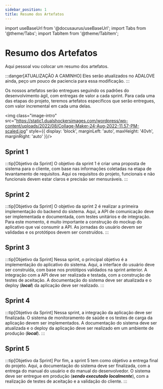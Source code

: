```yaml
---
sidebar_position: 1
title: Resumo dos Artefatos
---
```


import useBaseUrl from '@docusaurus/useBaseUrl';
import Tabs from '@theme/Tabs';
import TabItem from '@theme/TabItem';

# Resumo dos Artefatos

Aqui pessoal vou colocar um resumo dos artefatos. 


:::danger[ATUALIZAÇÃO A CAMINHO]
Eles serão atualizados no ADALOVE ainda, peço um pouco de paciencia para essa modificação.
:::

Os nossos artefatos serão entregues seguindo os padrões do desenvolvimento ágil, com entregas de valor a cada sprint. Para cada uma das etapas do projeto, teremos artefatos específicos que serão entregues, com valor incremental em cada uma delas.

<img class="image-intro" src="https://static1.dualshockersimages.com/wordpress/wp-content/uploads/2022/08/Collage-Maker-24-Aug-2022-11.57-PM-scaled.jpg" style={{ display: 'block', marginLeft: 'auto', maxHeight: '40vh', marginRight: 'auto' }}/>

## Sprint 1

:::tip[Objetivo da Sprint]
O objetivo da sprint 1 é criar uma proposta de sistema para o cliente, com base nas informações coletadas na etapa de levantamento de requisitos. Aqui os requisitos do projeto, funcionais e não funcionais devem estar claros e precisão ser mensuráveis.
:::


## Sprint 2

:::tip[Objetivo da Sprint]
O objetivo da sprint 2 é realizar a primeira implementação do backend do sistema. Aqui, a API de comunicação deve ser implementada e documentada, com testes unitários e de integração. Para este momento, é muito importante a construção do mockup do aplicativo que vai consumir a API. As jornadas do usuário devem ser validadas e os protótipos devem ser construídos.
:::


## Sprint 3

:::tip[Objetivo da Sprint]
Nessa sprint, o principal objetivo é a implementação do aplicativo do sistema. Aqui, a interface do usuário deve ser construída, com base nos protótipos validados na sprint anterior. A integração com a API deve ser realizada e testada, com a construção de testes de aceitação. A documentação do sistema deve ser atualizada e o deploy (***local***) da aplicação deve ser realizado.
:::


## Sprint 4

:::tip[Objetivo da Sprint]
Nessa sprint, a integração da aplicação deve ser finalizada. O sistema de monitoramento de saúde e os testes de carga da aplicação devem ser implementados. A documentação do sistema deve ser atualizada e o deploy da aplicação deve ser realizado em um ambiente de produção (***local***).
:::


## Sprint 5

:::tip[Objetivo da Sprint]
Por fim, a sprint 5 tem como objetivo a entrega final do projeto. Aqui, a documentação do sistema deve ser finalizada, com a entrega do manual do usuário e do manual do desenvolvedor. O sistema deve ser entregue em produção (***sendo executado localmente***), com a realização de testes de aceitação e a validação do cliente.
:::